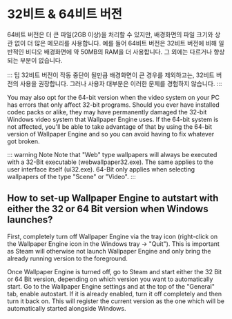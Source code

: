 # 32비트 & 64비트 버전

64비트 버전은 더 큰 파일(2GB 이상)을 처리할 수 있지만, 배경화면의 파일 크기와 상관 없이 더 많은 메모리를 사용합니다. 예를 들어 64비트 버전은 32비트 버전에 비해 일반적인 비디오 배경화면에 약 50MB의 RAM을 더 사용합니다. 그 외에는 다르거나 향상되는 부분이 없습니다.

::: 팁 32비트 버전이 작동 중단이 될만큼 배경화면이 큰 경우를 제외하고는, 32비트 버전의 사용을 권장합니다. 그러나 사용자 대부분은 이러한 문제를 경험하지 않습니다. :::

You may also opt for the 64-bit version when the video system on your PC has errors that only affect 32-bit programs. Should you ever have installed codec packs or alike, they may have permanently damaged the 32-bit Windows video system that Wallpaper Engine uses. If the 64-bit system is not affected, you'll be able to take advantage of that by using the 64-bit version of Wallpaper Engine and so you can avoid having to fix whatever got broken.

::: warning Note Note that "Web" type wallpapers will always be executed with a 32-Bit executable (webwallpaper32.exe). The same applies to the user interface itself (ui32.exe). 64-Bit only applies when selecting wallpapers of the type "Scene" or "Video". :::

## How to set-up Wallpaper Engine to autstart with either the 32 or 64 Bit version when Windows launches?

First, completely turn off Wallpaper Engine via the tray icon (right-click on the Wallpaper Engine icon in the Windows tray -> "Quit"). This is important as Steam will otherwise not launch Wallpaper Engine and only bring the already running version to the foreground.

Once Wallpaper Engine is turned off, go to Steam and start either the 32 Bit or 64 Bit version, depending on which version you want to automatically start. Go to the Wallpaper Engine settings and at the top of the "General" tab, enable autostart. If it is already enabled, turn it off completely and then turn it back on. This will register the current version as the one which will be automatically started alongside Windows. 
